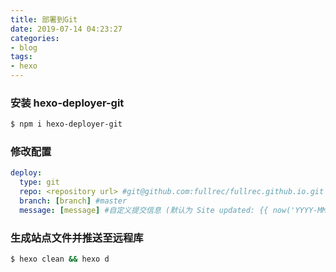 ```yaml
---
title: 部署到Git
date: 2019-07-14 04:23:27
categories:
- blog
tags:
- hexo
---
```


### 安装 hexo-deployer-git
``` bash
$ npm i hexo-deployer-git
```

### 修改配置
``` yaml
deploy:
  type: git
  repo: <repository url> #git@github.com:fullrec/fullrec.github.io.git
  branch: [branch] #master
  message: [message] #自定义提交信息 (默认为 Site updated: {{ now('YYYY-MM-DD HH:mm:ss') }})
```

### 生成站点文件并推送至远程库
``` bash
$ hexo clean && hexo d
```